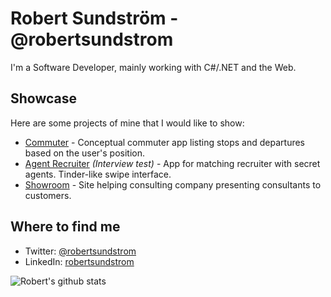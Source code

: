 # Robert Sundström - @robertsundstrom

I'm a Software Developer, mainly working with C#/.NET and the Web.

## Showcase
Here are some projects of mine that I would like to show:

* [Commuter](https://github.com/robertsundstrom/commuter) - Conceptual commuter app listing stops and departures based on the user's position.
* [Agent Recruiter](https://github.com/robertsundstrom/agent-recruiter) *(Interview test)* - App for matching recruiter with secret agents. Tinder-like swipe interface. 
* [Showroom](https://github.com/robertsundstrom/showroom) -  Site helping consulting company presenting consultants to customers.

## Where to find me
- Twitter: [@robertsundstrom](https://twitter.com/robertsundstrom)
- LinkedIn: [robertsundstrom](https://www.linkedin.com/in/robertsundstrom/)

![Robert's github stats](https://github-readme-stats.vercel.app/api/?username=robertsundstrom&show_icons=true&title_color=fff&icon_color=79ff97&text_color=9f9f9f&bg_color=151515)
